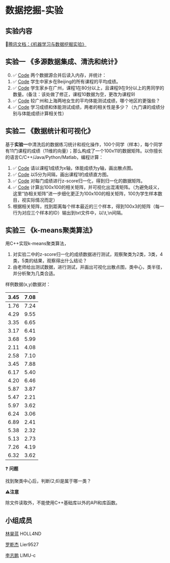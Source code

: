 # 数据挖掘-实验

## 实验内容

:link:[腾讯文档：《机器学习与数据挖掘实验》](https://docs.qq.com/doc/DWXlEWVVZcG5CYWla?groupUin=K2qmpgFfKdRSE7Mz%252FS%252F10A%253D%253D&ADUIN=757685965&ADSESSION=1605947424&ADTAG=CLIENT.QQ.5779_.0&ADPUBNO=27063&_t=1606006564903)

## 实验一 《多源数据集成、清洗和统计》


0.  :white_check_mark: [Code](https://github.com/HOLL4ND/DataMining-Experiment/blob/main/DataMining%20exp%2001/01-00%20mergeData.py) 两个数据源合并后读入内存，并统计：
1.  :white_check_mark: [Code](https://github.com/HOLL4ND/DataMining-Experiment/blob/main/DataMining%20exp%2001/qusetion.py) 学生中家乡在Beijing的所有课程的平均成绩。
2.  :white_check_mark: [Code](https://github.com/HOLL4ND/DataMining-Experiment/blob/main/DataMining%20exp%2001/01-02_04-question.py) 学生家乡在广州，课程1在80分以上，且课程9在9分以上的男同学的数量。(备注：该处做了修正，课程10数据为空，更改为课程9)
3.  :white_check_mark: [Code](https://github.com/HOLL4ND/DataMining-Experiment/blob/main/DataMining%20exp%2001/qusetion.py) 较广州和上海两地女生的平均体能测试成绩，哪个地区的更强些？
4.  :white_check_mark: [Code](https://github.com/HOLL4ND/DataMining-Experiment/blob/main/DataMining%20exp%2001/01-02_04-question.py) 学习成绩和体能测试成绩，两者的相关性是多少？（九门课的成绩分别与体能成绩计算相关性）




## 实验二 《数据统计和可视化》

基于**实验一**中清洗后的数据练习统计和视化操作，100个同学（样本），每个同学有11门课程的成绩（11维的向量）；那么构成了一个100x11的数据矩阵。以你擅长的语言C/C++/Java/Python/Matlab，编程计算：

1.  :white_check_mark: [Code](https://github.com/HOLL4ND/DataMining-Experiment/blob/main/DataMining%20exp%2002/02-01%20scatter%20graph.py) 请以课程1成绩为x轴，体能成绩为y轴，画出散点图。
2.  :white_check_mark: [Code](https://github.com/HOLL4ND/DataMining-Experiment/blob/main/DataMining%20exp%2002/02-02%20histogram%20graph.py) 以5分为间隔，画出课程1的成绩直方图。
3.  :white_check_mark: [Code](https://github.com/HOLL4ND/DataMining-Experiment/blob/main/DataMining%20exp%2002/02-03%20z-score.py) 对每门成绩进行z-score归一化，得到归一化的数据矩阵。
4.  :white_check_mark: [Code](https://github.com/HOLL4ND/DataMining-Experiment/blob/main/DataMining%20exp%2002/02-04%20Correlation%20Matrix.py) 计算出100x100的相关矩阵，并可视化出混淆矩阵。（为避免歧义，这里“协相关矩阵”进一步细化更正为100x100的相关矩阵，100为学生样本数目，视实际情况而定）
5. 根据相关矩阵，找到距离每个样本最近的三个样本，得到100x3的矩阵（每一行为对应三个样本的ID）输出到txt文件中，以\t,\n间隔。



## 实验三  《k-means聚类算法》

用C++实现k-means聚类算法，
1.  对实验二中的z-score归一化的成绩数据进行测试，观察聚类为2类，3类，4类，5类的结果，观察得出什么结论？
2.  由老师给出测试数据，进行测试，并画出可视化出散点图，类中心，类半径，并分析聚为几类合适。



样例数据(x,y)数据对：

| 3.45 | 7.08 |
| ---- | ---- |
| 1.76 | 7.24 |
| 4.29 | 9.55 |
| 3.35 | 6.65 |
| 3.17 | 6.41 |
| 3.68 | 5.99 |
| 2.11 | 4.08 |
| 2.58 | 7.10 |
| 3.45 | 7.88 |
| 6.17 | 5.40 |
| 4.20 | 6.46 |
| 5.87 | 3.87 |
| 5.47 | 2.21 |
| 5.97 | 3.62 |
| 6.24 | 3.06 |
| 6.89 | 2.41 |
| 5.38 | 2.32 |
| 5.13 | 2.73 |
| 7.26 | 4.19 |
| 6.32 | 3.62 |

:question:  **问题**  

找到聚类中心后，判断(2,6)是属于哪一类？



:warning:**注意**

除文件读取外，不能使用C++基础库以外的API和库函数。



## 小组成员

[林昊蓝](https://github.com/HOLL4ND)	HOLL4ND

[罗乾杰](https://github.com/Lier9527) Lier9527

[李志鹏](https://github.com/LIMU-c) LIMU-c

